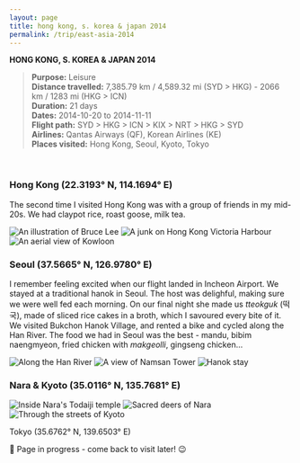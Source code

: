 ```yaml
---
layout: page
title: hong kong, s. korea & japan 2014
permalink: /trip/east-asia-2014
---
```


<b>HONG KONG, S. KOREA & JAPAN 2014</b>

<blockquote>
<b>Purpose:</b> Leisure<br />
<b>Distance travelled:</b> 7,385.79 km / 4,589.32 mi (SYD > HKG) - 2066 km / 1283 mi (HKG > ICN)<br />
<b>Duration:</b> 21 days<br />
<b>Dates:</b> 2014-10-20 to 2014-11-11<br />
<b>Flight path:</b> SYD > HKG > ICN > KIX > NRT > HKG > SYD <br />
<b>Airlines:</b> Qantas Airways (QF), Korean Airlines (KE)<br />
<b>Places visited:</b> Hong Kong, Seoul, Kyoto, Tokyo
</blockquote>

<br />

### Hong Kong (22.3193° N, 114.1694° E)

The second time I visited Hong Kong was with a group of friends in my mid-20s. We had claypot rice, roast goose, milk tea.

<img src="/assets/2014-hk-001.jpg" alt="An illustration of Bruce Lee">

<img src="/assets/2014-hk-002.jpg" alt="A junk on Hong Kong Victoria Harbour">

<img src="/assets/2014-hk-003.jpg" alt="An aerial view of Kowloon">

<br />

### Seoul (37.5665° N, 126.9780° E)

I remember feeling excited when our flight landed in Incheon Airport. We stayed at a traditional hanok in Seoul. The host was delighful, making sure we were well fed each morning. On our final night she made us <i>tteokguk</i> (떡국), made of sliced rice cakes in a broth, which I savoured every bite of it. We visited Bukchon Hanok Village, and rented a bike and cycled along the Han River. The food we had in Seoul was the best - mandu, bibim naengmyeon, fried chicken with <i>makgeolli</i>, gingseng chicken...

<img src="/assets/2014-skorea-001.jpg" alt="Along the Han River">

<img src="/assets/2014-skorea-002.jpg" alt="A view of Namsan Tower">

<img src="/assets/2014-skorea-003.jpg" alt="Hanok stay">

<br />

### Nara & Kyoto (35.0116° N, 135.7681° E)<br />

<img src="/assets/2014-nara-001.jpg" alt="Inside Nara's Todaiji temple">

<img src="/assets/2014-nara-002.jpg" alt="Sacred deers of Nara">

<img src="/assets/2014-kyoto-002.jpg" alt="Through the streets of Kyoto">

Tokyo (35.6762° N, 139.6503° E)

🚧 Page in progress - come back to visit later! 😉

<style>
  .wrapper {
    max-width: 58em;
  }
</style>